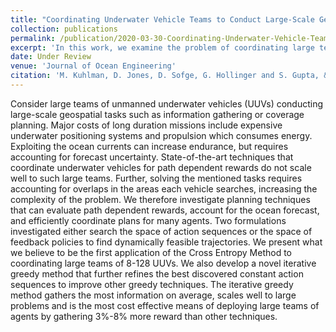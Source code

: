 ```yaml
---
title: "Coordinating Underwater Vehicle Teams to Conduct Large-Scale Geospatial Tasks"
collection: publications
permalink: /publication/2020-03-30-Coordinating-Underwater-Vehicle-Teams-to-Conduct-Large-Scale-Geospatial-Tasks
excerpt: 'In this work, we examine the problem of coordinating large teams of unmanned underwater vehicles with low levels of actuation using both policy and optimization based methods.'
date: Under Review
venue: 'Journal of Ocean Engineering'
citation: 'M. Kuhlman, D. Jones, D. Sofge, G. Hollinger and S. Gupta, &quot;Coordinating Underwater Vehicle Teams to Conduct Large-Scale Geospatial Tasks,&quot; Under Review in <i>Journal of Ocean Engineering</i>'
---
```

Consider large teams of unmanned underwater vehicles (UUVs) conducting large-scale geospatial tasks such as information gathering or coverage planning. Major costs of long duration missions include expensive underwater positioning systems and propulsion which consumes energy. Exploiting the ocean currents can increase endurance, but requires accounting for forecast uncertainty. State-of-the-art techniques that coordinate underwater vehicles for path dependent rewards do not scale well to such large teams. Further, solving the mentioned tasks requires accounting for overlaps in the areas each vehicle searches, increasing the complexity of the problem. We therefore investigate planning techniques that can evaluate path dependent rewards, account for the ocean forecast, and efficiently coordinate plans for many agents. Two formulations investigated either search the space of action sequences or the space of feedback policies to find dynamically feasible trajectories. We present what we believe to be the first application of the Cross Entropy Method to coordinating large teams of 8-128 UUVs. We also develop a novel iterative greedy method that further refines the best discovered constant action sequences to improve other greedy techniques. The iterative greedy method gathers the most information on average, scales well to large problems and is the most cost effective means of deploying large teams of agents by gathering 3%-8% more reward than other techniques.